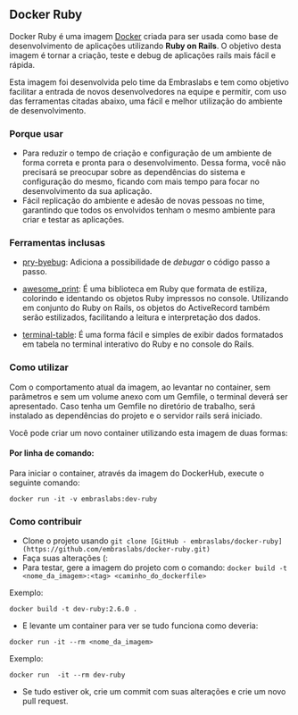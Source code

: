## Docker Ruby
Docker Ruby é uma imagem [Docker](https://www.docker.com/) criada para ser usada como base de desenvolvimento de aplicações utilizando **Ruby on Rails**.
O objetivo desta imagem é tornar a criação, teste e debug de aplicações rails mais fácil e rápida.

Esta imagem foi desenvolvida pelo time da Embraslabs e tem como objetivo facilitar a entrada de novos desenvolvedores na equipe e permitir, com uso das ferramentas citadas abaixo, uma fácil e melhor utilização do ambiente de desenvolvimento.

### Porque usar
* Para reduzir o tempo de criação e configuração de um ambiente  de forma correta e pronta para o desenvolvimento. Dessa forma, você não precisará se preocupar sobre as dependências do sistema e configuração do mesmo, ficando com mais tempo para focar no desenvolvimento da sua aplicação.
* Fácil replicação do ambiente e adesão de novas pessoas no time, garantindo que todos os envolvidos tenham o mesmo ambiente para criar e testar as aplicações.

### Ferramentas inclusas
- [pry-byebug](https://github.com/deivid-rodriguez/pry-byebug): Adiciona a possibilidade de *debugar* o código passo a passo.

- [awesome_print](https://github.com/awesome-print/awesome_print): É uma biblioteca em Ruby que formata de estiliza, colorindo e identando os objetos Ruby impressos no console. Utilizando em conjunto do Ruby on Rails, os objetos do ActiveRecord também serão estilizados, facilitando a leitura e interpretação dos dados.

- [terminal-table](https://github.com/tj/terminal-table): É uma forma fácil e simples de exibir dados formatados em tabela no terminal interativo do Ruby e no console do Rails.

### Como utilizar

Com o comportamento atual da imagem, ao levantar no container, sem parâmetros e sem um volume anexo com um Gemfile, o terminal deverá ser apresentado. Caso tenha um Gemfile no diretório de trabalho, será instalado as  dependências do projeto e o servidor rails será iniciado.

Você pode criar um novo container utilizando esta imagem de duas formas:

#### Por linha de comando:
Para iniciar o container, através da imagem do DockerHub, execute o seguinte comando:

`docker run -it -v embraslabs:dev-ruby`

### Como contribuir

- Clone o projeto usando ```git clone [GitHub - embraslabs/docker-ruby](https://github.com/embraslabs/docker-ruby.git) ```
- Faça suas alterações (:
- Para testar, gere a imagem do projeto com o comando:
`docker build -t <nome_da_imagem>:<tag> <caminho_do_dockerfile>`

Exemplo:

`docker build -t dev-ruby:2.6.0 .`

- E levante um container para ver se tudo funciona como deveria:

`docker run -it --rm <nome_da_imagem>`

Exemplo:

`docker run  -it --rm dev-ruby`

- Se tudo estiver ok, crie um commit com suas alterações e crie um novo pull request.
